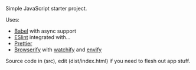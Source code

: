 Simple JavaScript starter project.

Uses:

- [Babel](https://babeljs.io/) with async support
- [ESlint](https://eslint.org/) integrated with...
- [Prettier](https://prettier.io/)
- [Browserify](http://browserify.org/) with [watchify](https://www.npmjs.com/package/watchify) and [envify](https://www.npmjs.com/package/envify)

Source code in (src), edit (dist/index.html) if you need to flesh out app stuff.
